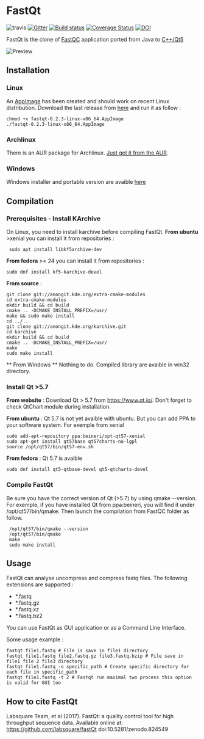 # FastQt

![travis](https://api.travis-ci.org/labsquare/fastQt.svg?branch=master) [![Gitter](https://badges.gitter.im/labsquare/fastQt.svg)](https://gitter.im/labsquare/fastQt?utm_source=badge&utm_medium=badge&utm_campaign=pr-badge) [![Build status](https://ci.appveyor.com/api/projects/status/skmgugijflggfq4x?svg=true)](https://ci.appveyor.com/project/dridk/fastqt) [![Coverage Status](https://coveralls.io/repos/github/labsquare/fastQt/badge.svg?branch=master)](https://coveralls.io/github/labsquare/fastQt?branch=master) [![DOI](https://zenodo.org/badge/DOI/10.5281/zenodo.824549.svg)](https://doi.org/10.5281/zenodo.824549)

FastQt is the clone of [FastQC](http://www.bioinformatics.babraham.ac.uk/projects/fastqc/) application ported
from Java to [C++/Qt5](https://www.qt.io/)


![Preview](https://raw.githubusercontent.com/labsquare/fastQt/master/screenshot.gif)

## Installation

### Linux
An [AppImage](http://appimage.org/) has been created and should work on recent Linux distribution.
Download the last release from [here](https://github.com/labsquare/fastQt/releases/) and run it as follow :

    chmod +x fastqt-0.2.3-linux-x86_64.AppImage
    ./fastqt-0.2.3-linux-x86_64.AppImage

### Archlinux
There is an AUR package for Archlinux. [Just get it from the AUR](https://aur.archlinux.org/packages/fastqt/).

### Windows
Windows installer and portable version are avaible [here]( https://github.com/labsquare/fastQt/releases/)

## Compilation
### Prerequisites - Install KArchive
On Linux, you need to install karchive before compiling FastQt.
**From ubuntu** >xenial you can install it from repositories :

     sudo apt install libkf5archive-dev

**From fedora** >= 24 you can install it from repositories :

    sudo dnf install kf5-karchive-devel

**From source** :

    git clone git://anongit.kde.org/extra-cmake-modules
    cd extra-cmake-modules
    mkdir build && cd build
    cmake .. -DCMAKE_INSTALL_PREFIX=/usr/
    make && sudo make install
    cd ../..
    git clone git://anongit.kde.org/karchive.git
    cd karchive
    mkdir build && cd build
    cmake .. -DCMAKE_INSTALL_PREFIX=/usr/
    make
    sudo make install

** From Windows **
Nothing to do. Compiled library are avaible in win32 directory.

### Install Qt >5.7

**From website** : Download Qt > 5.7 from https://www.qt.io/.
Don't forget to check QtChart module during installation.

**From ubuntu** : Qt 5.7 is not yet avaible with ubuntu. But you can add PPA to your software system.
For exemple from xenial

    sudo add-apt-repository ppa:beineri/opt-qt57-xenial
    sudo apt-get install qt57base qt57charts-no-lgpl
    source /opt/qt57/bin/qt57-env.sh

**From fedora** : Qt 5.7 is avaible

    sudo dnf install qt5-qtbase-devel qt5-qtcharts-devel

### Compile FastQt
Be sure you have the correct version of Qt (>5.7) by using qmake --version. For exemple, if you have installed Qt from ppa:beineri, you will find it under /opt/qt57/bin/qmake. Then launch the compilation from FastQC folder as follow.

     /opt/qt57/bin/qmake --version
     /opt/qt57/bin/qmake
     make
     sudo make install

## Usage

FastQt can analyse uncompress and compress fastq files. The following extensions are supported :

- *.fastq
- *.fastq.gz
- *.fastq.xz
- *.fastq.bz2

You can use FastQt as GUI application or as a Command Line Interface.

Some usage example :

```
fastqt file1.fastq # File is save in file1 directory
fastqt file1.fastq file2.fastq.gz file3.fastq.bzip # File save in file1 file 2 file3 directory
fastqt file1.fastq -o specific_path # Create specific directory for each file in specific_path
fastqt file1.fastq -t 2 # Fastqt run maximal two process this option is valid for GUI too
```

## How to cite FastQt
Labsquare Team, et al (2017). FastQt: a quality control tool for high throughput sequence data. Available online at: https://github.com/labsquare/fastQt doi:10.5281/zenodo.824549
